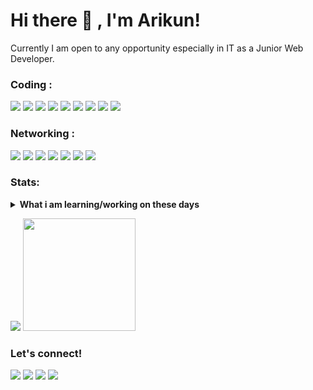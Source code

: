 # Hi there 👋 , I'm Arikun!
Currently I am open to any opportunity especially in IT as a Junior Web Developer. 

### Coding :
<p>
    <img src="https://img.shields.io/badge/OS-linux-blue?&logo=linux" />
    <img src="https://img.shields.io/badge/Code-php-blue?&logo=php" />
<img src="https://img.shields.io/badge/Code-html-blue?&logo=html5" />
<img src="https://img.shields.io/badge/Code-javascript-blue?&logo=javascript" />
<img src="https://img.shields.io/badge/Code-json-blue?&logo=json" />
<img src="https://img.shields.io/badge/Framework-bootstrap-blue?&logo=bootstrap" />
    <img src="https://img.shields.io/badge/Framework-laravel-blue?&logo=laravel" />
    <img src="https://img.shields.io/badge/Text%20Editor-Sublime%20text-blue?&logo=sublime%20text&logoColor=blue" />
    <img src="https://gpvc.arturio.dev/imyhacker" />
</p>

### Networking :
<p>
<img src="https://img.shields.io/badge/Platform-Cisco-blue?&logo=cisco" />
<img src="https://img.shields.io/badge/Platform-MikroTik-blue?&logo=icloud" />
<img src="https://img.shields.io/badge/Tool-Wireshark-blue?&logo=icloud" />
<img src="https://img.shields.io/badge/Tool-WinBox-blue?&logo=icloud" />
<img src="https://img.shields.io/badge/Tool-Bettercap-blue?&logo=icloud" />
<img src="https://img.shields.io/badge/Tool-Ettercap-blue?&logo=icloud" />
<img src="https://img.shields.io/badge/Tool-Airmon.ng-blue?&logo=icloud" />
</p>

### Stats:
<details>
 <summary><strong>What i am learning/working on these days</strong></summary>
    - 🔭 I’m currently working on Home </br>
    - 🔭 I'm writing content on my Blogs </br>
    - 🌱 I’m currently learning Laravel </br>
    - 🤔 I’m looking for help with My Team (INDOSEC) </br>
    - 💬 Ask me about anything.</br>
    - 📫 How to reach me: <a href="mailto:arifarhan1602@gmail.com">Email me!</a>  </br>
    - 😄 Pronouns: He/Him </br>
    - ⚡ Fun fact: Be Yourself and Never Surrender </br>
</details>
<p>
    <img src="https://github-readme-stats.vercel.app/api?username=imyhacker&hide=contribs,prs&show_icons=true&hide_border=true&title_color=000" />
    <img src="https://github-readme-stats.vercel.app/api/top-langs/?username=imyhacker&layout=compact" height=180 />
</p>

### Let's connect!
<p>
    <a href="https://arifarhan16.github.io" target="blank"><img src="https://img.shields.io/badge/Website-https://arifarhan16.github.io-green?" /></a>    <a href="https://www.linkedin.com/in/arii-farhan-345a74182" target="blank"><img src="https://img.shields.io/badge/arii-farhan-345a74182?style=flat&logo=linkedin" /></a>
    <a href="https://medium.com/@ariikun" target="blank"><img src="https://img.shields.io/badge/Arii-kun-30302f?style=flat&logo=medium" /></a>
    <a href="https://www.paypal.me/arikungans" target="blank"><img src="https://ionicabizau.github.io/badges/paypal.svg" /></a>
</p>

<!--
**imyhacker/imyhacker** is a ✨ _special_ ✨ repository because its `README.md` (this file) appears on your GitHub profile.

Here are some ideas to get you started:

- 🔭 I’m currently working on ...
- 🌱 I’m currently learning ...
- 👯 I’m looking to collaborate on ...
- 🤔 I’m looking for help with ...
- 💬 Ask me about ...
- 📫 How to reach me: ...
- 😄 Pronouns: ...
- ⚡ Fun fact: ...
-->
